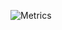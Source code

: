 <!-- ### Hi there 👋 -->

<!--
**arevalolance/arevalolance** is a ✨ _special_ ✨ repository because its `README.md` (this file) appears on your GitHub profile.

Here are some ideas to get you started:

- 🔭 I’m currently working on ...
- 🌱 I’m currently learning ...
- 👯 I’m looking to collaborate on ...
- 🤔 I’m looking for help with ...
- 💬 Ask me about ...
- 📫 How to reach me: ...
- 😄 Pronouns: ...
- ⚡ Fun fact: ...
-->

![Metrics](https://metrics.lecoq.io/arevalolance?template=classic&base.community=0&base.repositories=0&base.metadata=0&isocalendar=1&stars=1&base.indepth=false&isocalendar.duration=half-year&stars.limit=4&config.timezone=Asia%2FShanghai)
